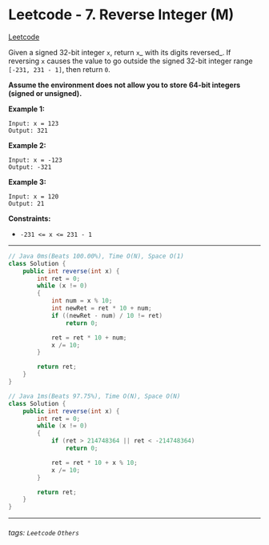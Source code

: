 # Leetcode - 7. Reverse Integer (M)

[Leetcode](https://leetcode.com/problems/reverse-integer/)

Given a signed 32-bit integer `x`, return `x`_ with its digits reversed_. If reversing `x` causes the value to go outside the signed 32-bit integer range `[-231, 231 - 1]`, then return `0`.

**Assume the environment does not allow you to store 64-bit integers (signed or unsigned).**

**Example 1:**
```
Input: x = 123
Output: 321
```
**Example 2:**
```
Input: x = -123
Output: -321
```
**Example 3:**
```
Input: x = 120
Output: 21
```
**Constraints:**

-   `-231 <= x <= 231 - 1`

---
```java
// Java 0ms(Beats 100.00%), Time O(N), Space O(1)
class Solution {
    public int reverse(int x) {
        int ret = 0;
        while (x != 0)
        {
            int num = x % 10;
            int newRet = ret * 10 + num;
            if ((newRet - num) / 10 != ret)
                return 0;

            ret = ret * 10 + num;
            x /= 10;
        }

        return ret;
    }
}
```

```java
// Java 1ms(Beats 97.75%), Time O(N), Space O(N)
class Solution {
    public int reverse(int x) {
        int ret = 0;
        while (x != 0)
        {
            if (ret > 214748364 || ret < -214748364)
                return 0;

            ret = ret * 10 + x % 10;
            x /= 10;
        }

        return ret;
    }
}
```

---

###### tags: `Leetcode` `Others`
